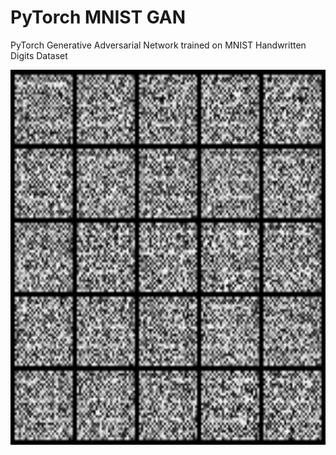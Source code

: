# PyTorch MNIST GAN

PyTorch Generative Adversarial Network trained on MNIST Handwritten Digits Dataset

<img src="gen-images.gif" alt="Generated Images" width="600" height="600">